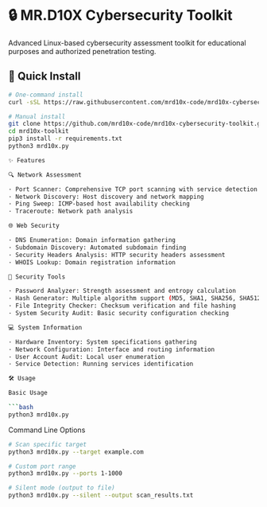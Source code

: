 # 🔒 MR.D10X Cybersecurity Toolkit

Advanced Linux-based cybersecurity assessment toolkit for educational purposes and authorized penetration testing.

## 🚀 Quick Install
```bash
# One-command install
curl -sSL https://raw.githubusercontent.com/mrd10x-code/mrd10x-cybersecurity-toolkit/main/install.sh | bash

# Manual install
git clone https://github.com/mrd10x-code/mrd10x-cybersecurity-toolkit.git
cd mrd10x-toolkit
pip3 install -r requirements.txt
python3 mrd10x.py

✨ Features

🔍 Network Assessment

· Port Scanner: Comprehensive TCP port scanning with service detection
· Network Discovery: Host discovery and network mapping
· Ping Sweep: ICMP-based host availability checking
· Traceroute: Network path analysis

🌐 Web Security

· DNS Enumeration: Domain information gathering
· Subdomain Discovery: Automated subdomain finding
· Security Headers Analysis: HTTP security headers assessment
· WHOIS Lookup: Domain registration information

🔐 Security Tools

· Password Analyzer: Strength assessment and entropy calculation
· Hash Generator: Multiple algorithm support (MD5, SHA1, SHA256, SHA512)
· File Integrity Checker: Checksum verification and file hashing
· System Security Audit: Basic security configuration checking

💻 System Information

· Hardware Inventory: System specifications gathering
· Network Configuration: Interface and routing information
· User Account Audit: Local user enumeration
· Service Detection: Running services identification

🛠️ Usage

Basic Usage

```bash
python3 mrd10x.py
```

Command Line Options

```bash
# Scan specific target
python3 mrd10x.py --target example.com

# Custom port range
python3 mrd10x.py --ports 1-1000

# Silent mode (output to file)
python3 mrd10x.py --silent --output scan_results.txt
```
